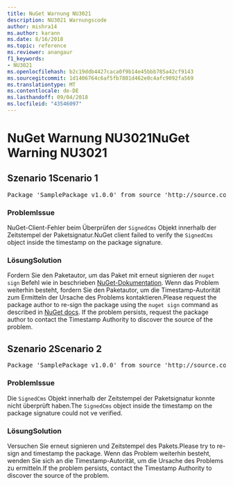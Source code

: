 ```yaml
---
title: NuGet Warnung NU3021
description: NU3021 Warnungscode
author: mishra14
ms.author: karann
ms.date: 8/16/2018
ms.topic: reference
ms.reviewer: anangaur
f1_keywords:
- NU3021
ms.openlocfilehash: b2c19ddb4427caca0f9b14e45bbb785a42cf9143
ms.sourcegitcommit: 1d1406764c6af5fb7801d462e0c4afc9092fa569
ms.translationtype: MT
ms.contentlocale: de-DE
ms.lasthandoff: 09/04/2018
ms.locfileid: "43546097"
---
```

# <a name="nuget-warning-nu3021"></a><span data-ttu-id="6aa5a-103">NuGet Warnung NU3021</span><span class="sxs-lookup"><span data-stu-id="6aa5a-103">NuGet Warning NU3021</span></span>

## <a name="scenario-1"></a><span data-ttu-id="6aa5a-104">Szenario 1</span><span class="sxs-lookup"><span data-stu-id="6aa5a-104">Scenario 1</span></span>

<pre>Package 'SamplePackage v1.0.0' from source 'http://source.com/index.json': The primary signature's timestamp signature validation failed.</pre>

### <a name="issue"></a><span data-ttu-id="6aa5a-105">Problem</span><span class="sxs-lookup"><span data-stu-id="6aa5a-105">Issue</span></span>

<span data-ttu-id="6aa5a-106">NuGet-Client-Fehler beim Überprüfen der `SignedCms` Objekt innerhalb der Zeitstempel der Paketsignatur.</span><span class="sxs-lookup"><span data-stu-id="6aa5a-106">NuGet client failed to verify the `SignedCms` object inside the timestamp on the package signature.</span></span>


### <a name="solution"></a><span data-ttu-id="6aa5a-107">Lösung</span><span class="sxs-lookup"><span data-stu-id="6aa5a-107">Solution</span></span>

<span data-ttu-id="6aa5a-108">Fordern Sie den Paketautor, um das Paket mit erneut signieren der `nuget sign` Befehl wie in beschrieben [NuGet-Dokumentation](https://docs.microsoft.com/en-us/nuget/create-packages/sign-a-package). Wenn das Problem weiterhin besteht, fordern Sie den Paketautor, um die Timestamp-Autorität zum Ermitteln der Ursache des Problems kontaktieren.</span><span class="sxs-lookup"><span data-stu-id="6aa5a-108">Please request the package author to re-sign the package using the `nuget sign` command as described in [NuGet docs](https://docs.microsoft.com/en-us/nuget/create-packages/sign-a-package). If the problem persists, request the package author to contact the Timestamp Authority to discover the source of the problem.</span></span>



## <a name="scenario-2"></a><span data-ttu-id="6aa5a-109">Szenario 2</span><span class="sxs-lookup"><span data-stu-id="6aa5a-109">Scenario 2</span></span>

<pre>Package 'SamplePackage v1.0.0' from source 'http://source.com/index.json': The timestamp signature validation failed.</pre>

### <a name="issue"></a><span data-ttu-id="6aa5a-110">Problem</span><span class="sxs-lookup"><span data-stu-id="6aa5a-110">Issue</span></span>

<span data-ttu-id="6aa5a-111">Die `SignedCms` Objekt innerhalb der Zeitstempel der Paketsignatur konnte nicht überprüft haben.</span><span class="sxs-lookup"><span data-stu-id="6aa5a-111">The `SignedCms` object inside the timestamp on the package signature could not ve verified.</span></span>


### <a name="solution"></a><span data-ttu-id="6aa5a-112">Lösung</span><span class="sxs-lookup"><span data-stu-id="6aa5a-112">Solution</span></span>

<span data-ttu-id="6aa5a-113">Versuchen Sie erneut signieren und Zeitstempel des Pakets.</span><span class="sxs-lookup"><span data-stu-id="6aa5a-113">Please try to re-sign and timestamp the package.</span></span> <span data-ttu-id="6aa5a-114">Wenn das Problem weiterhin besteht, wenden Sie sich an die Timestamp-Autorität, um die Ursache des Problems zu ermitteln.</span><span class="sxs-lookup"><span data-stu-id="6aa5a-114">If the problem persists, contact the Timestamp Authority to discover the source of the problem.</span></span>


